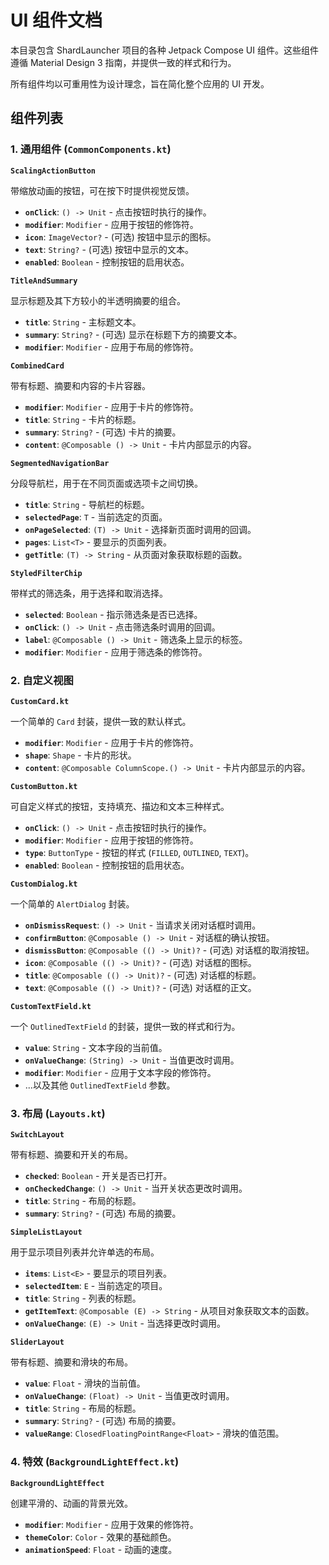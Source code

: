 # UI 组件文档

本目录包含 ShardLauncher 项目的各种 Jetpack Compose UI 组件。这些组件遵循 Material Design 3 指南，并提供一致的样式和行为。

所有组件均以可重用性为设计理念，旨在简化整个应用的 UI 开发。

## 组件列表

### 1. 通用组件 (`CommonComponents.kt`)

**`ScalingActionButton`**

带缩放动画的按钮，可在按下时提供视觉反馈。

- **`onClick`**: `() -> Unit` - 点击按钮时执行的操作。
- **`modifier`**: `Modifier` - 应用于按钮的修饰符。
- **`icon`**: `ImageVector?` - (可选) 按钮中显示的图标。
- **`text`**: `String?` - (可选) 按钮中显示的文本。
- **`enabled`**: `Boolean` - 控制按钮的启用状态。

**`TitleAndSummary`**

显示标题及其下方较小的半透明摘要的组合。

- **`title`**: `String` - 主标题文本。
- **`summary`**: `String?` - (可选) 显示在标题下方的摘要文本。
- **`modifier`**: `Modifier` - 应用于布局的修饰符。

**`CombinedCard`**

带有标题、摘要和内容的卡片容器。

- **`modifier`**: `Modifier` - 应用于卡片的修饰符。
- **`title`**: `String` - 卡片的标题。
- **`summary`**: `String?` - (可选) 卡片的摘要。
- **`content`**: `@Composable () -> Unit` - 卡片内部显示的内容。

**`SegmentedNavigationBar`**

分段导航栏，用于在不同页面或选项卡之间切换。

- **`title`**: `String` - 导航栏的标题。
- **`selectedPage`**: `T` - 当前选定的页面。
- **`onPageSelected`**: `(T) -> Unit` - 选择新页面时调用的回调。
- **`pages`**: `List<T>` - 要显示的页面列表。
- **`getTitle`**: `(T) -> String` - 从页面对象获取标题的函数。

**`StyledFilterChip`**

带样式的筛选条，用于选择和取消选择。

- **`selected`**: `Boolean` - 指示筛选条是否已选择。
- **`onClick`**: `() -> Unit` - 点击筛选条时调用的回调。
- **`label`**: `@Composable () -> Unit` - 筛选条上显示的标签。
- **`modifier`**: `Modifier` - 应用于筛选条的修饰符。

### 2. 自定义视图

**`CustomCard.kt`**

一个简单的 `Card` 封装，提供一致的默认样式。

- **`modifier`**: `Modifier` - 应用于卡片的修饰符。
- **`shape`**: `Shape` - 卡片的形状。
- **`content`**: `@Composable ColumnScope.() -> Unit` - 卡片内部显示的内容。

**`CustomButton.kt`**

可自定义样式的按钮，支持填充、描边和文本三种样式。

- **`onClick`**: `() -> Unit` - 点击按钮时执行的操作。
- **`modifier`**: `Modifier` - 应用于按钮的修饰符。
- **`type`**: `ButtonType` - 按钮的样式 (`FILLED`, `OUTLINED`, `TEXT`)。
- **`enabled`**: `Boolean` - 控制按钮的启用状态。

**`CustomDialog.kt`**

一个简单的 `AlertDialog` 封装。

- **`onDismissRequest`**: `() -> Unit` - 当请求关闭对话框时调用。
- **`confirmButton`**: `@Composable () -> Unit` - 对话框的确认按钮。
- **`dismissButton`**: `@Composable (() -> Unit)?` - (可选) 对话框的取消按钮。
- **`icon`**: `@Composable (() -> Unit)?` - (可选) 对话框的图标。
- **`title`**: `@Composable (() -> Unit)?` - (可选) 对话框的标题。
- **`text`**: `@Composable (() -> Unit)?` - (可选) 对话框的正文。

**`CustomTextField.kt`**

一个 `OutlinedTextField` 的封装，提供一致的样式和行为。

- **`value`**: `String` - 文本字段的当前值。
- **`onValueChange`**: `(String) -> Unit` - 当值更改时调用。
- **`modifier`**: `Modifier` - 应用于文本字段的修饰符。
- ...以及其他 `OutlinedTextField` 参数。

### 3. 布局 (`Layouts.kt`)

**`SwitchLayout`**

带有标题、摘要和开关的布局。

- **`checked`**: `Boolean` - 开关是否已打开。
- **`onCheckedChange`**: `() -> Unit` - 当开关状态更改时调用。
- **`title`**: `String` - 布局的标题。
- **`summary`**: `String?` - (可选) 布局的摘要。

**`SimpleListLayout`**

用于显示项目列表并允许单选的布局。

- **`items`**: `List<E>` - 要显示的项目列表。
- **`selectedItem`**: `E` - 当前选定的项目。
- **`title`**: `String` - 列表的标题。
- **`getItemText`**: `@Composable (E) -> String` - 从项目对象获取文本的函数。
- **`onValueChange`**: `(E) -> Unit` - 当选择更改时调用。

**`SliderLayout`**

带有标题、摘要和滑块的布局。

- **`value`**: `Float` - 滑块的当前值。
- **`onValueChange`**: `(Float) -> Unit` - 当值更改时调用。
- **`title`**: `String` - 布局的标题。
- **`summary`**: `String?` - (可选) 布局的摘要。
- **`valueRange`**: `ClosedFloatingPointRange<Float>` - 滑块的值范围。

### 4. 特效 (`BackgroundLightEffect.kt`)

**`BackgroundLightEffect`**

创建平滑的、动画的背景光效。

- **`modifier`**: `Modifier` - 应用于效果的修饰符。
- **`themeColor`**: `Color` - 效果的基础颜色。
- **`animationSpeed`**: `Float` - 动画的速度。
